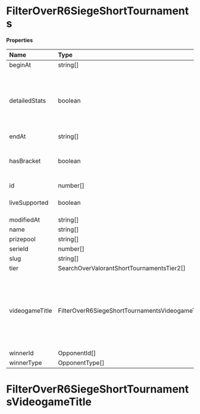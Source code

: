 # FilterOverR6SiegeShortTournaments

**Properties**

| Name           | Type                                              | Required | Description                                                                                              |
| :------------- | :------------------------------------------------ | :------- | :------------------------------------------------------------------------------------------------------- |
| beginAt        | string[]                                          | ❌       |                                                                                                          |
| detailedStats  | boolean                                           | ❌       | Whether the tournament is expected to have detailed statistics available                                 |
| endAt          | string[]                                          | ❌       |                                                                                                          |
| hasBracket     | boolean                                           | ❌       | Whether the tournament has a bracket                                                                     |
| id             | number[]                                          | ❌       |                                                                                                          |
| liveSupported  | boolean                                           | ❌       | Whether live is supported                                                                                |
| modifiedAt     | string[]                                          | ❌       |                                                                                                          |
| name           | string[]                                          | ❌       |                                                                                                          |
| prizepool      | string[]                                          | ❌       |                                                                                                          |
| serieId        | number[]                                          | ❌       |                                                                                                          |
| slug           | string[]                                          | ❌       |                                                                                                          |
| tier           | SearchOverValorantShortTournamentsTier2[]         | ❌       |                                                                                                          |
| videogameTitle | FilterOverR6SiegeShortTournamentsVideogameTitle[] | ❌       | A videogame title id or slug. <br/>Only for `/csgo/*`, `/codmw/*`, `/fifa/*` and `/ow/*` endpoints <br/> |
| winnerId       | OpponentId[]                                      | ❌       |                                                                                                          |
| winnerType     | OpponentType[]                                    | ❌       |                                                                                                          |

# FilterOverR6SiegeShortTournamentsVideogameTitle

<!-- This file was generated by liblab | https://liblab.com/ -->
